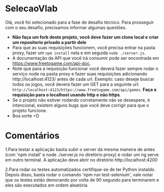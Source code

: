 # SelecaoVlab

Olá, você foi selecionado para a fase de desafio técnico. Para prosseguir com o seu desafio, precisamos informar algumas questões.

- **Não faça um fork deste projeto, você deve fazer um clone local e criar um repositorio privado a partir dele**
- Para que as suas requisições funcionem, você precisa entrar na pasta proxy, fazer um `npm install` nela e em seguida `node ./server.js`.
- A documentação da API que você irá consumir pode ser encontrada em https://www.freetogame.com/api-doc.
- Note que para a requisição funcionar você deverá fazer sempre rodar o serviço node na pasta proxy e fazer suas requisições adicionando http://localhost:4123/ antes de cada url. Exemplo: caso deseje buscar todos os jogos, você deverá fazer um GET para a seguinte url: `http://localhost:4123/https://www.freetogame.com/api/games`. **Faça a requisição para o localhost usando http e não https**.
- Se o projeto não estiver rodando corretamente não se desespere, é intencional, existem alguns bugs que você deve corrigir para que o projeto funcione.
- Boa sorte =D

# Comentários

1.Para testar a aplicação basta subir o server da mesma maneira de antes (com 'npm install' e node ./server.js no diretório proxy) e rodar um ng serve em outro terminal. A aplicação deve abrir no diretório http://localhost:4200

2.Para rodar os testes automatizados certifique-se de ter Python instaldo. Depois disso, basta rodar o comando 'npm run test-selenium', vale notar que os testes estão demorando por volta de 90 segundo para terminarem e eles são executados em ordem aleatória.
